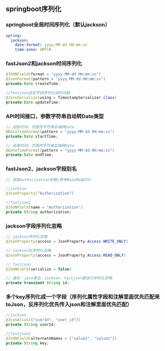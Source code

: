 ## springboot序列化

### springboot全局时间序列化（默认jackson）
~~~yml
spring:
  jackson:
    date-format: yyyy-MM-dd HH:mm:ss
    time-zone: GMT+8
~~~

### fastJson2和jackson时间序列化
~~~java
@JSONField(format = "yyyy-MM-dd HH:mm:ss")
@JsonFormat(pattern = "yyyy-MM-dd HH:mm:ss")
private Date createTime;

//fastjson指定字段序列化成时间戳
@JsonSerialize(using = TimestampSerializer.class)
private Date updateTime;
~~~

### API时间接口，参数字符串自动转Date类型
~~~java
// 起始时间，页面传字符串后端转Date
@DateTimeFormat(pattern = "yyyy-MM-dd HH:mm:ss")
private Date startTime;

// 结束时间，页面传字符串后端转Date
@DateTimeFormat(pattern = "yyyy-MM-dd HH:mm:ss")
private Date endTime;
~~~

### fastJson2、jackson字段别名
~~~java
// 获取authorization参数(参考BaseReqDTO)

//jackson
@JsonProperty("Authorization")

//fastjson2
@JSONField(name = "Authorization")
private String authorization;
~~~

### jackson字段序列化忽略
~~~java
// jackson序列化忽略
@JsonProperty(access = JsonProperty.Access.WRITE_ONLY)

// jackson反序列化忽略
@JsonProperty(access = JsonProperty.Access.READ_ONLY)

// fastjson
@JSONField(serialize = false)

// 最优：java语法，jackson、fastjson都进行序列化忽略
private transient String id;
~~~


### 多个key序列化成一个字段（序列化属性字段和注解里面优先匹配来toJson，反序列化优先传入json和注解里面优先匹配）
~~~java
//jackson
@JsonAlias({"userId", "user_id"})
private String userId;

//fastjson2
@JSONField(alternateNames = {"value1", "value2"})
private String key;
~~~